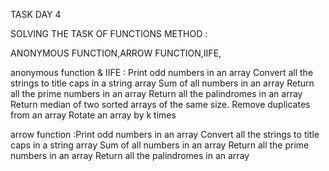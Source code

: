 


TASK DAY 4 

SOLVING THE TASK OF FUNCTIONS METHOD :

ANONYMOUS FUNCTION,ARROW FUNCTION,IIFE,

anonymous function & IIFE : Print odd numbers in an array
Convert all the strings to title caps in a string array
Sum of all numbers in an array
Return all the prime numbers in an array
Return all the palindromes in an array
Return median of two sorted arrays of the same size.
Remove duplicates from an array
Rotate an array by k times

arrow function :Print odd numbers in an array
Convert all the strings to title caps in a string array
Sum of all numbers in an array
Return all the prime numbers in an array
Return all the palindromes in an array




